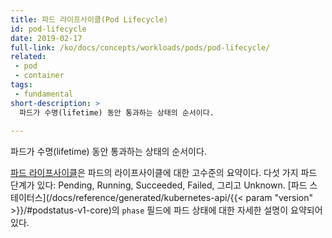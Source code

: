 ```yaml
---
title: 파드 라이프사이클(Pod Lifecycle)
id: pod-lifecycle
date: 2019-02-17
full-link: /ko/docs/concepts/workloads/pods/pod-lifecycle/
related:
 - pod
 - container
tags:
 - fundamental
short-description: >
  파드가 수명(lifetime) 동안 통과하는 상태의 순서이다.
 
---
```

 파드가 수명(lifetime) 동안 통과하는 상태의 순서이다.

<!--more--> 
 
[파드 라이프사이클](/ko/docs/concepts/workloads/pods/pod-lifecycle/)은 파드의 라이프사이클에 대한 고수준의 요약이다. 다섯 가지 파드 단계가 있다: Pending, Running, Succeeded, Failed, 그리고 Unknown. [파드 스테이터스](/docs/reference/generated/kubernetes-api/{{< param "version" >}}/#podstatus-v1-core)의 `phase` 필드에 파드 상태에 대한 자세한 설명이 요약되어 있다.
